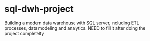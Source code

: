 # sql-dwh-project
Building a modern data warehouse with SQL server, including ETL processes, data modeling and analytics.
NEED to fill it after doing the project completelty
